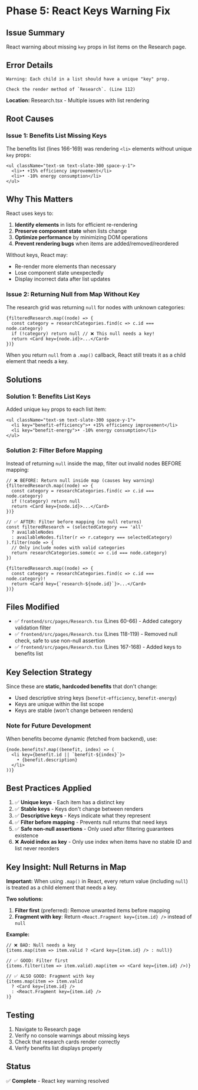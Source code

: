 # Phase 5: React Keys Warning Fix

## Issue Summary
React warning about missing `key` props in list items on the Research page.

## Error Details
```
Warning: Each child in a list should have a unique "key" prop.

Check the render method of `Research`. (Line 112)
```

**Location:** Research.tsx - Multiple issues with list rendering

## Root Causes

### Issue 1: Benefits List Missing Keys
The benefits list (lines 166-169) was rendering `<li>` elements without unique `key` props:

```tsx
<ul className="text-sm text-slate-300 space-y-1">
  <li>• +15% efficiency improvement</li>
  <li>• -10% energy consumption</li>
</ul>
```

## Why This Matters
React uses keys to:
1. **Identify elements** in lists for efficient re-rendering
2. **Preserve component state** when lists change
3. **Optimize performance** by minimizing DOM operations
4. **Prevent rendering bugs** when items are added/removed/reordered

Without keys, React may:
- Re-render more elements than necessary
- Lose component state unexpectedly
- Display incorrect data after list updates

### Issue 2: Returning Null from Map Without Key
The research grid was returning `null` for nodes with unknown categories:

```tsx
{filteredResearch.map((node) => {
  const category = researchCategories.find(c => c.id === node.category)
  if (!category) return null // ❌ This null needs a key!
  return <Card key={node.id}>...</Card>
})}
```

When you return `null` from a `.map()` callback, React still treats it as a child element that needs a key.

## Solutions

### Solution 1: Benefits List Keys
Added unique `key` props to each list item:

```tsx
<ul className="text-sm text-slate-300 space-y-1">
  <li key="benefit-efficiency">• +15% efficiency improvement</li>
  <li key="benefit-energy">• -10% energy consumption</li>
</ul>
```

### Solution 2: Filter Before Mapping
Instead of returning `null` inside the map, filter out invalid nodes BEFORE mapping:

```tsx
// ❌ BEFORE: Return null inside map (causes key warning)
{filteredResearch.map((node) => {
  const category = researchCategories.find(c => c.id === node.category)
  if (!category) return null
  return <Card key={node.id}>...</Card>
})}

// ✅ AFTER: Filter before mapping (no null returns)
const filteredResearch = (selectedCategory === 'all' 
  ? availableNodes 
  : availableNodes.filter(r => r.category === selectedCategory)
).filter(node => {
  // Only include nodes with valid categories
  return researchCategories.some(c => c.id === node.category)
})

{filteredResearch.map((node) => {
  const category = researchCategories.find(c => c.id === node.category)!
  return <Card key={`research-${node.id}`}>...</Card>
})}
```

## Files Modified
- ✅ `frontend/src/pages/Research.tsx` (Lines 60-66) - Added category validation filter
- ✅ `frontend/src/pages/Research.tsx` (Lines 118-119) - Removed null check, safe to use non-null assertion
- ✅ `frontend/src/pages/Research.tsx` (Lines 167-168) - Added keys to benefits list

## Key Selection Strategy
Since these are **static, hardcoded benefits** that don't change:
- Used descriptive string keys (`benefit-efficiency`, `benefit-energy`)
- Keys are unique within the list scope
- Keys are stable (won't change between renders)

### Note for Future Development
When benefits become dynamic (fetched from backend), use:
```tsx
{node.benefits?.map((benefit, index) => (
  <li key={benefit.id || `benefit-${index}`}>
    • {benefit.description}
  </li>
))}
```

## Best Practices Applied
1. ✅ **Unique keys** - Each item has a distinct key
2. ✅ **Stable keys** - Keys don't change between renders
3. ✅ **Descriptive keys** - Keys indicate what they represent
4. ✅ **Filter before mapping** - Prevents null returns that need keys
5. ✅ **Safe non-null assertions** - Only used after filtering guarantees existence
6. ❌ **Avoid index as key** - Only use index when items have no stable ID and list never reorders

## Key Insight: Null Returns in Map
**Important:** When using `.map()` in React, every return value (including `null`) is treated as a child element that needs a key. 

**Two solutions:**
1. **Filter first** (preferred): Remove unwanted items before mapping
2. **Fragment with key**: Return `<React.Fragment key={item.id} />` instead of `null`

**Example:**
```tsx
// ❌ BAD: Null needs a key
{items.map(item => item.valid ? <Card key={item.id} /> : null)}

// ✅ GOOD: Filter first
{items.filter(item => item.valid).map(item => <Card key={item.id} />)}

// ✅ ALSO GOOD: Fragment with key
{items.map(item => item.valid 
  ? <Card key={item.id} /> 
  : <React.Fragment key={item.id} />
)}
```

## Testing
1. Navigate to Research page
2. Verify no console warnings about missing keys
3. Check that research cards render correctly
4. Verify benefits list displays properly

## Status
✅ **Complete** - React key warning resolved